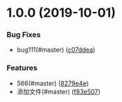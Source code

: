 # 1.0.0 (2019-10-01)


### Bug Fixes

* bug111(#master) ([c07ddea](https://github.com/JetLu/vue-shop/commit/c07ddea))


### Features

* 566(#master) ([8279e4e](https://github.com/JetLu/vue-shop/commit/8279e4e))
* 添加文件(#master) ([f83e507](https://github.com/JetLu/vue-shop/commit/f83e507))


